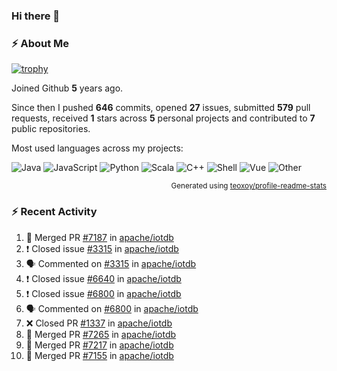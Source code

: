 ### Hi there 👋

### :zap: About Me

[![trophy](https://github-profile-trophy.vercel.app/?username=HTHou&theme=onedark)](https://github.com/ryo-ma/github-profile-trophy)
   
Joined Github **5** years ago.

Since then I pushed **646** commits, opened **27** issues, submitted **579** pull requests, received **1** stars across **5** personal projects and contributed to **7** public repositories.

Most used languages across my projects:

![Java](https://img.shields.io/static/v1?style=flat-square&label=%E2%A0%80&color=555&labelColor=%23b07219&message=Java%EF%B8%B194.4%25)
![JavaScript](https://img.shields.io/static/v1?style=flat-square&label=%E2%A0%80&color=555&labelColor=%23f1e05a&message=JavaScript%EF%B8%B11.4%25)
![Python](https://img.shields.io/static/v1?style=flat-square&label=%E2%A0%80&color=555&labelColor=%233572A5&message=Python%EF%B8%B10.7%25)
![Scala](https://img.shields.io/static/v1?style=flat-square&label=%E2%A0%80&color=555&labelColor=%23c22d40&message=Scala%EF%B8%B10.6%25)
![C++](https://img.shields.io/static/v1?style=flat-square&label=%E2%A0%80&color=555&labelColor=%23f34b7d&message=C%2B%2B%EF%B8%B10.6%25)
![Shell](https://img.shields.io/static/v1?style=flat-square&label=%E2%A0%80&color=555&labelColor=%2389e051&message=Shell%EF%B8%B10.4%25)
![Vue](https://img.shields.io/static/v1?style=flat-square&label=%E2%A0%80&color=555&labelColor=%2341b883&message=Vue%EF%B8%B10.3%25)
![Other](https://img.shields.io/static/v1?style=flat-square&label=%E2%A0%80&color=555&labelColor=%23ededed&message=Other%EF%B8%B11.2%25)

<p align="right"><sub>Generated using <a href="https://github.com/marketplace/actions/profile-readme-stats">teoxoy/profile-readme-stats</a></sub></p>


<!--![](https://github.com/HTHou/HTHou/blob/output/github-contribution-grid-snake.svg)-->

<!--![Haonan Hou's github stats](https://github-readme-stats.vercel.app/api?username=HTHou&count_private=true&show_icons=true&theme=onedark)-->

<!--![Haonan Hou's wakatime stats](https://github-readme-stats.vercel.app/api/wakatime?username=HTHou&layout=compact&theme=onedark)-->

<!--![Top Langs](https://github-readme-stats.vercel.app/api/top-langs/?username=HTHou&theme=onedark&layout=compact)-->

### :zap: Recent Activity
<!--START_SECTION:activity-->
1. 🎉 Merged PR [#7187](https://github.com/apache/iotdb/pull/7187) in [apache/iotdb](https://github.com/apache/iotdb)
2. ❗️ Closed issue [#3315](https://github.com/apache/iotdb/issues/3315) in [apache/iotdb](https://github.com/apache/iotdb)
3. 🗣 Commented on [#3315](https://github.com/apache/iotdb/issues/3315) in [apache/iotdb](https://github.com/apache/iotdb)
4. ❗️ Closed issue [#6640](https://github.com/apache/iotdb/issues/6640) in [apache/iotdb](https://github.com/apache/iotdb)
5. ❗️ Closed issue [#6800](https://github.com/apache/iotdb/issues/6800) in [apache/iotdb](https://github.com/apache/iotdb)
6. 🗣 Commented on [#6800](https://github.com/apache/iotdb/issues/6800) in [apache/iotdb](https://github.com/apache/iotdb)
7. ❌ Closed PR [#1337](https://github.com/apache/iotdb/pull/1337) in [apache/iotdb](https://github.com/apache/iotdb)
8. 🎉 Merged PR [#7265](https://github.com/apache/iotdb/pull/7265) in [apache/iotdb](https://github.com/apache/iotdb)
9. 🎉 Merged PR [#7217](https://github.com/apache/iotdb/pull/7217) in [apache/iotdb](https://github.com/apache/iotdb)
10. 🎉 Merged PR [#7155](https://github.com/apache/iotdb/pull/7155) in [apache/iotdb](https://github.com/apache/iotdb)
<!--END_SECTION:activity-->

<!--
**HTHou/HTHou** is a ✨ _special_ ✨ repository because its `README.md` (this file) appears on your GitHub profile.

Here are some ideas to get you started:

- 🔭 I’m currently working on ...
- 🌱 I’m currently learning ...
- 👯 I’m looking to collaborate on ...
- 🤔 I’m looking for help with ...
- 💬 Ask me about ...
- 📫 How to reach me: ...
- 😄 Pronouns: ...
- ⚡ Fun fact: ...
-->
